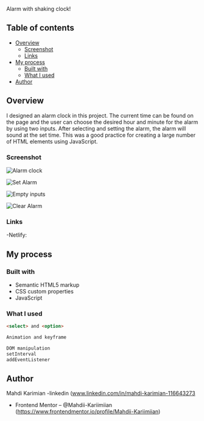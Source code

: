  Alarm with shaking clock!

## Table of contents

- [Overview](#overview)
  - [Screenshot](#screenshot)
  - [Links](#links)
- [My process](#my-process)
  - [Built with](#built-with)
  - [What I used](#what-i-learned)
- [Author](#author)

## Overview
I designed an alarm clock in this project. The current time can be found on the page and the user can choose the desired hour and minute for the alarm by using two inputs. After selecting and setting the alarm, the alarm will sound at the set time. This was a good practice for creating a large number of HTML elements using JavaScript.

### Screenshot
![Alarm clock](https://github.com/Mahdii-Kariimiian/Alarm-clock/assets/134393975/b1bb85bf-e120-435a-bf9b-bd7b2e7c142f)

![Set Alarm](https://github.com/Mahdii-Kariimiian/Alarm-clock/assets/134393975/a6dfacf0-d340-4cbf-b5b7-834158ed6afa)

![Empty inputs](https://github.com/Mahdii-Kariimiian/Alarm-clock/assets/134393975/86c8894e-932e-423b-a645-c117916f59e5)

![Clear Alarm](https://github.com/Mahdii-Kariimiian/Alarm-clock/assets/134393975/64ef50ab-ee7f-4a79-996a-43eb739fa7a3)

### Links
-Netlify: 
## My process

### Built with

- Semantic HTML5 markup
- CSS custom properties
- JavaScript

### What I used

```HTML
<select> and <option> 
```
```CSS
Animation and keyframe

```
```JavaScript
DOM manipulation
setInterval
addEventListener
```

## Author

Mahdi Karimian
-linkedin (www.linkedin.com/in/mahdi-karimian-116643273
- Frontend Mentor – @Mahdii-Kariimiian (https://www.frontendmentor.io/profile/Mahdii-Kariimiian)


